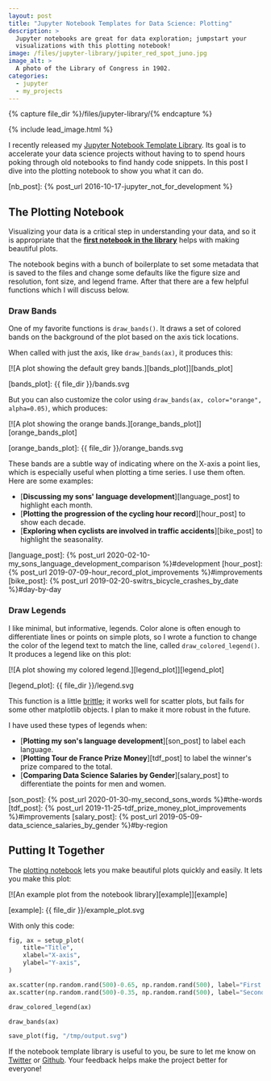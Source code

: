```yaml
---
layout: post
title: "Jupyter Notebook Templates for Data Science: Plotting"
description: >
  Jupyter notebooks are great for data exploration; jumpstart your
  visualizations with this plotting notebook!
image: /files/jupyter-library/jupiter_red_spot_juno.jpg
image_alt: >
  A photo of the Library of Congress in 1902.
categories: 
  - jupyter
  - my_projects
---
```


{% capture file_dir %}/files/jupyter-library/{% endcapture %}

{% include lead_image.html %}

I recently released my [Jupyter Notebook Template Library][library]. Its goal
is to accelerate your data science projects without having to to spend hours
poking through old notebooks to find handy code snippets. In this post I dive
into the plotting notebook to show you what it can do.

[library]: https://github.com/agude/Jupyter-Notebook-Template-Library

[nb_post]: {% post_url 2016-10-17-jupyter_not_for_development %}

## The Plotting Notebook

Visualizing your data is a critical step in understanding your data, and so it
is appropriate that the [**first notebook in the library**][plotting_nb] helps
with making beautiful plots.

[plotting_nb]: https://github.com/agude/Jupyter-Notebook-Template-Library/blob/d6cda39c388154cb8f4073e669efff109c743a99/notebooks/basic-plotting-template.ipynb

The notebook begins with a bunch of boilerplate to set some metadata that is
saved to the files and change some defaults like the figure size and
resolution, font size, and legend frame. After that there are a few helpful
functions which I will discuss below.

### Draw Bands

One of my favorite functions is `draw_bands()`. It draws a set of colored
bands on the background of the plot based on the axis tick locations.

When called with just the axis, like `draw_bands(ax)`, it produces this:

[![A plot showing the default grey bands.][bands_plot]][bands_plot]

[bands_plot]: {{ file_dir }}/bands.svg

But you can also customize the color using `draw_bands(ax, color="orange",
alpha=0.05)`, which produces:

[![A plot showing the orange bands.][orange_bands_plot]][orange_bands_plot]

[orange_bands_plot]: {{ file_dir }}/orange_bands.svg

These bands are a subtle way of indicating where on the X-axis a point lies,
which is especially useful when plotting a time series. I use them often. Here
are some examples:

- [**Discussing my sons' language development**][language_post] to highlight each month.
- [**Plotting the progression of the cycling hour record**][hour_post] to show each decade.  
- [**Exploring when cyclists are involved in traffic accidents**][bike_post] to highlight the seasonality.

[language_post]: {% post_url 2020-02-10-my_sons_language_development_comparison %}#development
[hour_post]: {% post_url 2019-07-09-hour_record_plot_improvements %}#improvements
[bike_post]: {% post_url 2019-02-20-switrs_bicycle_crashes_by_date %}#day-by-day

### Draw Legends

I like minimal, but informative, legends. Color alone is often enough to
differentiate lines or points on simple plots, so I wrote a function to change
the color of the legend text to match the line, called
`draw_colored_legend()`. It produces a legend like on this plot:

[![A plot showing my colored legend.][legend_plot]][legend_plot]

[legend_plot]: {{ file_dir }}/legend.svg

This function is a little [brittle][brittle]; it works well for scatter plots,
but fails for some other matplotlib objects. I plan to make it more robust in
the future.

[brittle]: https://en.wikipedia.org/wiki/Software_brittleness

I have used these types of legends when:

- [**Plotting my son's language development**][son_post] to label each language.
- [**Plotting Tour de France Prize Money**][tdf_post] to label the winner's prize compared to the total.
- [**Comparing Data Science Salaries by Gender**][salary_post] to differentiate the points for men and women.

[son_post]: {% post_url 2020-01-30-my_second_sons_words %}#the-words
[tdf_post]: {% post_url 2019-11-25-tdf_prize_money_plot_improvements %}#improvements
[salary_post]: {% post_url 2019-05-09-data_science_salaries_by_gender %}#by-region

## Putting It Together

The [plotting notebook][plotting_nb] lets you make beautiful plots quickly and
easily. It lets you make this plot:

[![An example plot from the notebook library][example]][example]

[example]: {{ file_dir }}/example_plot.svg

With only this code:

```python
fig, ax = setup_plot(
    title="Title",
    xlabel="X-axis",
    ylabel="Y-axis",
)

ax.scatter(np.random.rand(500)-0.65, np.random.rand(500), label="First dataset")
ax.scatter(np.random.rand(500)-0.35, np.random.rand(500), label="Second dataset")

draw_colored_legend(ax)

draw_bands(ax)

save_plot(fig, "/tmp/output.svg")
```

If the notebook template library is useful to you, be sure to let me know on
[Twitter][twit] or [Github][github]. Your feedback helps make the project
better for everyone!

[twit]: https://twitter.com/alex_gude/
[github]: https://github.com/agude/Jupyter-Notebook-Template-Library/issues

